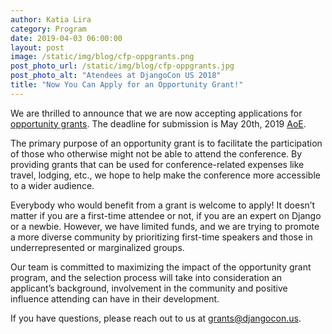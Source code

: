 ```yaml
---
author: Katia Lira
category: Program
date: 2019-04-03 06:00:00
layout: post
image: /static/img/blog/cfp-oppgrants.png
post_photo_url: /static/img/blog/cfp-oppgrants.jpg
post_photo_alt: "Atendees at DjangoCon US 2018"
title: "Now You Can Apply for an Opportunity Grant!"
---
```

We are thrilled to announce that we are now accepting applications for [opportunity grants](https://docs.google.com/forms/d/e/1FAIpQLScrtXuXGuqTJFcKh9MIb1JR7APz-k7fABi3qvrH8_Do3r5-lQ/viewform). The deadline for submission is May 20th, 2019 [AoE](https://time.is/compare/0000_21_May_2019_in_Anywhere_on_Earth). 

The primary purpose of an opportunity grant is to facilitate the participation of those who otherwise might not be able to attend the conference. By providing grants that can be used for conference-related expenses like travel, lodging, etc., we hope to help make the conference more accessible to a wider audience.

Everybody who would benefit from a grant is welcome to apply! It doesn’t matter if you are a first-time attendee or not, if you are an expert on Django or a newbie. However, we have limited funds, and we are trying to promote a more diverse community by prioritizing first-time speakers and those in underrepresented or marginalized groups.

Our team is committed to maximizing the impact of the opportunity grant program, and the selection process will take into consideration an applicant’s background, involvement in the community and positive influence attending can have in their development.

If you have questions, please reach out to us at [grants@djangocon.us](mailto:grants@djangocon.us).
